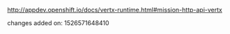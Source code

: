 http://appdev.openshift.io/docs/vertx-runtime.html#mission-http-api-vertx

changes added on: 1526571648410
